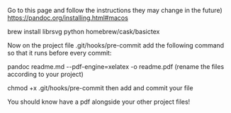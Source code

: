 Go to this page and follow the instructions they may change in the future)
https://pandoc.org/installing.html#macos

brew install librsvg python homebrew/cask/basictex

Now on the project file .git/hooks/pre-commit add the following command so that it runs before every commit:

pandoc readme.md --pdf-engine=xelatex -o readme.pdf    (rename the files according to your project)

chmod +x .git/hooks/pre-commit
then add and  commit your file

You should know have a pdf alongside your other project files!
